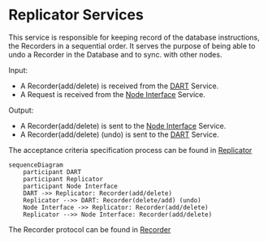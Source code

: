 # Replicator Services

This service is responsible for keeping record of the database instructions, the Recorders in a sequential order. It serves the purpose of being able to undo a Recorder in the Database and to sync. with other nodes.

Input:
  -  A Recorder(add/delete) is received from the [DART](/documents/architecture/DART.md) Service.
  -  A Request is received from the [Node Interface](/documents/architecture/NodeInterface.md) Service.

Output:
  -  A Recorder(add/delete) is sent to the [Node Interface](/documents/architecture/NodeInterface.md) Service.
  -  A Recorder(add/delete) (undo) is sent to the [DART](/documents/architecture/DART.md) Service.

The acceptance criteria specification process can be found in [Replicator](
/bdd/tagion/testbench/services/Replicator.md)

```mermaid
sequenceDiagram
    participant DART 
    participant Replicator
    participant Node Interface
    DART ->> Replicator: Recorder(add/delete)
    Replicator -->> DART: Recorder(delete/add) (undo)
    Node Interface ->> Replicator: Recorder(add/delete)
    Replicator -->> Node Interface: Recorder(add/delete) 
```

The Recorder protocol can be found in [Recorder](documents/protocols/dart/Recorder.md)
